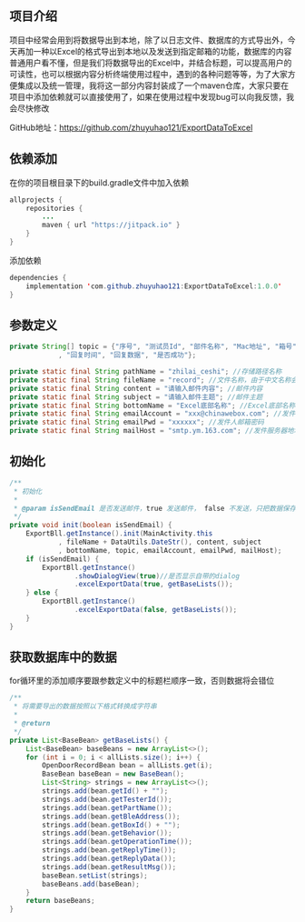 ## 项目介绍

项目中经常会用到将数据导出到本地，除了以日志文件、数据库的方式导出外，今天再加一种以Excel的格式导出到本地以及发送到指定邮箱的功能，数据库的内容普通用户看不懂，但是我们将数据导出的Excel中，并结合标题，可以提高用户的可读性，也可以根据内容分析终端使用过程中，遇到的各种问题等等，为了大家方便集成以及统一管理，我将这一部分内容封装成了一个maven仓库，大家只要在项目中添加依赖就可以直接使用了，如果在使用过程中发现bug可以向我反馈，我会尽快修改
   
GitHub地址：https://github.com/zhuyuhao121/ExportDataToExcel
   
## 依赖添加
在你的项目根目录下的build.gradle文件中加入依赖
``` java
allprojects {
    repositories {
        ...
        maven { url "https://jitpack.io" }
    }
}
```
添加依赖
``` java
dependencies {
    implementation 'com.github.zhuyuhao121:ExportDataToExcel:1.0.0'
}
```

## 参数定义
``` java
private String[] topic = {"序号", "测试员Id", "部件名称", "Mac地址", "箱号", "测试点", "操作时间"
            , "回复时间", "回复数据", "是否成功"};

private static final String pathName = "zhilai_ceshi"; //存储路径名称
private static final String fileName = "record"; //文件名称，由于中文名称会乱码，所以最好不要命名为中文
private static final String content = "请输入邮件内容"; //邮件内容
private static final String subject = "请输入邮件主题"; //邮件主题
private static final String bottomName = "Excel底部名称"; //Excel底部名称
private static final String emailAccount = "xxx@chinawebox.com"; //发件人邮箱账号（最好使用公司账号）
private static final String emailPwd = "xxxxxx"; //发件人邮箱密码
private static final String mailHost = "smtp.ym.163.com"; //发件服务器地址

``` 

## 初始化
``` java
/**
 * 初始化
 *
 * @param isSendEmail 是否发送邮件，true 发送邮件， false 不发送，只把数据保存在本地
 */
private void init(boolean isSendEmail) {
    ExportBll.getInstance().init(MainActivity.this
            , fileName + DataUtils.DateStr(), content, subject
            , bottomName, topic, emailAccount, emailPwd, mailHost);
    if (isSendEmail) {
        ExportBll.getInstance()
                .showDialogView(true)//是否显示自带的dialog
                .excelExportData(true, getBaseLists());
    } else {
        ExportBll.getInstance()
                .excelExportData(false, getBaseLists());
    }
}

```

## 获取数据库中的数据

for循环里的添加顺序要跟参数定义中的标题栏顺序一致，否则数据将会错位
``` java
/**
 * 将需要导出的数据按照以下格式转换成字符串
 *
 * @return
 */
private List<BaseBean> getBaseLists() {
    List<BaseBean> baseBeans = new ArrayList<>();
    for (int i = 0; i < allLists.size(); i++) {
        OpenDoorRecordBean bean = allLists.get(i);
        BaseBean baseBean = new BaseBean();
        List<String> strings = new ArrayList<>();
        strings.add(bean.getId() + "");
        strings.add(bean.getTesterId());
        strings.add(bean.getPartName());
        strings.add(bean.getBleAddress());
        strings.add(bean.getBoxId() + "");
        strings.add(bean.getBehavior());
        strings.add(bean.getOperationTime());
        strings.add(bean.getReplyTime());
        strings.add(bean.getReplyData());
        strings.add(bean.getResultMsg());
        baseBean.setList(strings);
        baseBeans.add(baseBean);
    }
    return baseBeans;
}
